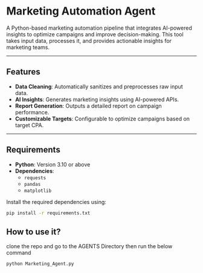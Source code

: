 # Marketing Automation Agent

A Python-based marketing automation pipeline that integrates AI-powered insights to optimize campaigns and improve decision-making. This tool takes input data, processes it, and provides actionable insights for marketing teams.

---

## Features

- **Data Cleaning**: Automatically sanitizes and preprocesses raw input data.
- **AI Insights**: Generates marketing insights using AI-powered APIs.
- **Report Generation**: Outputs a detailed report on campaign performance.
- **Customizable Targets**: Configurable to optimize campaigns based on target CPA.

---

## Requirements

- **Python**: Version 3.10 or above
- **Dependencies**:
  - `requests`
  - `pandas`
  - `matplotlib`

Install the required dependencies using:

```bash
pip install -r requirements.txt
```

## How to use it?

clone the repo and go to the AGENTS Directory then run the below command

```bash
python Marketing_Agent.py
```
